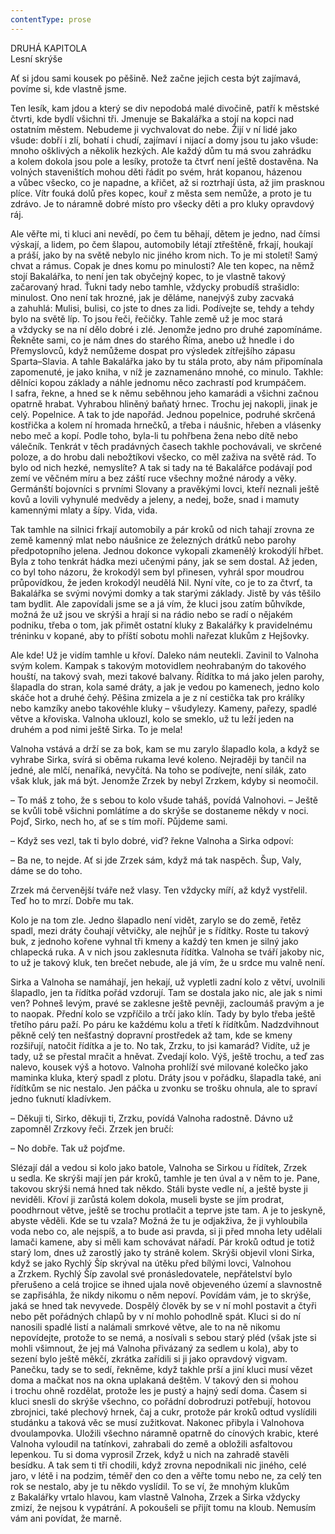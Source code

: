 ```yaml
---
contentType: prose
---
```


DRUHÁ KAPITOLA  
Lesní skrýše

  

Ať si jdou sami kousek po pěšině. Než začne jejich cesta být zajímavá, povíme si, kde vlastně jsme.

Ten lesík, kam jdou a který se div nepodobá malé divočině, patří k městské čtvrti, kde bydlí všichni tři. Jmenuje se Bakalářka a stojí na kopci nad ostatním městem. Nebudeme ji vychvalovat do nebe. Žijí v ní lidé jako všude: dobří i zlí, bohatí i chudí, zajímaví i nijací a domy jsou tu jako všude: mnoho ošklivých a několik hezkých. Ale každý dům tu má svou zahrádku a kolem dokola jsou pole a lesíky, protože ta čtvrť není ještě dostavěna. Na volných staveništích mohou děti řádit po svém, hrát kopanou, házenou a vůbec všecko, co je napadne, a křičet, až si roztrhají ústa, až jim prasknou plíce. Vítr fouká dolů přes kopec, kouř z města sem nemůže, a proto je tu zdrávo. Je to náramně dobré místo pro všecky děti a pro kluky opravdový ráj.

Ale věřte mi, ti kluci ani nevědí, po čem tu běhají, dětem je jedno, nad čímsi výskají, a lidem, po čem šlapou, automobily létají ztřeštěně, frkají, houkají a práší, jako by na světě nebylo nic jiného krom nich. To je mi století! Samý chvat a rámus. Copak je dnes komu po minulosti? Ale ten kopec, na němž stojí Bakalářka, to není jen tak obyčejný kopec, to je vlastně takový začarovaný hrad. Ťukni tady nebo tamhle, vždycky probudíš strašidlo: minulost. Ono není tak hrozné, jak je děláme, nanejvýš zuby zacvaká a zahuhlá: Mulisi, bulisi, co jste to dnes za lidi. Podívejte se, tehdy a tehdy bylo na světě líp. To jsou řeči, řečičky. Tahle země už je moc stará a vždycky se na ní dělo dobré i zlé. Jenomže jedno pro druhé zapomínáme. Řekněte sami, co je nám dnes do starého Říma, anebo už hnedle i do Přemyslovců, když nemůžeme dospat pro výsledek zítřejšího zápasu Sparta–Slavia. A tahle Bakalářka jako by tu stála proto, aby nám připomínala zapomenuté, je jako kniha, v níž je zaznamenáno mnohé, co minulo. Takhle: dělníci kopou základy a náhle jednomu něco zachrastí pod krumpáčem. I safra, řekne, a hned se k němu seběhnou jeho kamarádi a všichni začnou opatrně hrabat. Vyhrabou hliněný baňatý hrnec. Trochu jej nakopli, jinak je celý. Popelnice. A tak to jde napořád. Jednou popelnice, podruhé skrčená kostřička a kolem ní hromada hrnečků, a třeba i náušnic, hřeben a vlásenky nebo meč a kopí. Podle toho, byla-li tu pohřbena žena nebo dítě nebo válečník. Tenkrát v těch pradávných časech takhle pochovávali, ve skrčené poloze, a do hrobu dali nebožtíkovi všecko, co měl zaživa na světě rád. To bylo od nich hezké, nemyslíte? A tak si tady na té Bakalářce podávají pod zemí ve věčném míru a bez záští ruce všechny možné národy a věky. Germánští bojovníci s prvními Slovany a pravěkými lovci, kteří neznali ještě kovů a lovili vyhynulé medvědy a jeleny, a nedej, bože, snad i mamuty kamennými mlaty a šípy. Vida, vida.

Tak tamhle na silnici frkají automobily a pár kroků od nich tahají zrovna ze země kamenný mlat nebo náušnice ze železných drátků nebo parohy předpotopního jelena. Jednou dokonce vykopali zkamenělý krokodýlí hřbet. Byla z toho tenkrát hádka mezi učenými pány, jak se sem dostal. Až jeden, co byl toho názoru, že krokodýl sem byl přinesen, vyhrál spor moudrou průpovídkou, že jeden krokodýl neudělá Nil. Nyní víte, co je to za čtvrť, ta Bakalářka se svými novými domky a tak starými základy. Jistě by vás těšilo tam bydlit. Ale zapovídali jsme se a já vím, že kluci jsou zatím bůhvíkde, možná že už jsou ve skrýši a hrají si na rádio nebo se radí o nějakém podniku, třeba o tom, jak přimět ostatní kluky z Bakalářky k pravidelnému tréninku v kopané, aby to příští sobotu mohli nařezat klukům z Hejšovky.

Ale kde! Už je vidím tamhle u křoví. Daleko nám neutekli. Zavinil to Valnoha svým kolem. Kampak s takovým motovidlem neohrabaným do takového houští, na takový svah, mezi takové balvany. Řídítka to má jako jelen parohy, šlapadla do stran, kola samé dráty, a jak je vedou po kamenech, jedno kolo skáče hot a druhé čehý. Pěšina zmizela a je z ní cestička tak pro králíky nebo kamzíky anebo takovéhle kluky – všudylezy. Kameny, pařezy, spadlé větve a křoviska. Valnoha uklouzl, kolo se smeklo, už tu leží jeden na druhém a pod nimi ještě Sirka. To je mela!

Valnoha vstává a drží se za bok, kam se mu zarylo šlapadlo kola, a když se vyhrabe Sirka, svírá si oběma rukama levé koleno. Nejraději by tančil na jedné, ale mlčí, nenaříká, nevyčítá. Na toho se podívejte, není silák, zato však kluk, jak má být. Jenomže Zrzek by nebyl Zrzkem, kdyby si neomočil.

– To máš z toho, že s sebou to kolo všude taháš, povídá Valnohovi. – Ještě se kvůli tobě všichni pomlátíme a do skrýše se dostaneme někdy v noci. Pojď, Sirko, nech ho, ať se s tím moří. Půjdeme sami.

– Když ses vezl, tak ti bylo dobré, viď? řekne Valnoha a Sirka odpoví:

– Ba ne, to nejde. Ať si jde Zrzek sám, když má tak naspěch. Šup, Valy, dáme se do toho.

Zrzek má červenější tváře než vlasy. Ten vždycky míří, až když vystřelil. Teď ho to mrzí. Dobře mu tak.

Kolo je na tom zle. Jedno šlapadlo není vidět, zarylo se do země, řetěz spadl, mezi dráty čouhají větvičky, ale nejhůř je s řídítky. Roste tu takový buk, z jednoho kořene vyhnal tři kmeny a každý ten kmen je silný jako chlapecká ruka. A v nich jsou zaklesnuta řídítka. Valnoha se tváří jakoby nic, to už je takový kluk, ten brečet nebude, ale já vím, že u srdce mu valně není.

Sirka a Valnoha se namáhají, jen hekají, už vypletli zadní kolo z větví, uvolnili šlapadlo, jen ta řídítka pořád vzdorují. Tam se dostala jako nic, ale jak s nimi ven? Pohneš levým, pravé se zaklesne ještě pevněji, zacloumáš pravým a je to naopak. Přední kolo se vzpříčilo a trčí jako klín. Tady by bylo třeba ještě třetího páru paží. Po páru ke každému kolu a třetí k řídítkům. Nadzdvihnout pěkně celý ten nešťastný dopravní prostředek až tam, kde se kmeny rozšiřují, natočit řídítka a je to. No tak, Zrzku, to jsi kamarád? Vidíte, už je tady, už se přestal mračit a hněvat. Zvedají kolo. Výš, ještě trochu, a teď zas nalevo, kousek výš a hotovo. Valnoha prohlíží své milované kolečko jako maminka kluka, který spadl z plotu. Dráty jsou v pořádku, šlapadla také, ani řídítkům se nic nestalo. Jen páčka u zvonku se trošku ohnula, ale to spraví jedno ťuknutí kladívkem.

– Děkuji ti, Sirko, děkuji ti, Zrzku, povídá Valnoha radostně. Dávno už zapomněl Zrzkovy řeči. Zrzek jen bručí:

– No dobře. Tak už pojďme.

Slézají dál a vedou si kolo jako batole, Valnoha se Sirkou u řídítek, Zrzek u sedla. Ke skrýši mají jen pár kroků, tamhle je ten úval a v něm to je. Pane, takovou skrýši nemá hned tak někdo. Stáli byste vedle ní, a ještě byste ji neviděli. Křoví ji zarůstá kolem dokola, museli byste se jím prodrat, poodhrnout větve, ještě se trochu protlačit a teprve jste tam. A je to jeskyně, abyste věděli. Kde se tu vzala? Možná že tu je odjakživa, že ji vyhloubila voda nebo co, ale nejspíš, a to bude asi pravda, si ji před mnoha lety udělali lamači kamene, aby si měli kam schovávat nářadí. Pár kroků odtud je totiž starý lom, dnes už zarostlý jako ty stráně kolem. Skrýši objevil vloni Sirka, když se jako Rychlý Šíp skrýval na útěku před bílými lovci, Valnohou a Zrzkem. Rychlý Šíp zavolal své pronásledovatele, nepřátelství bylo přerušeno a celá trojice se ihned ujala nově objeveného území a slavnostně se zapřisáhla, že nikdy nikomu o něm nepoví. Povídám vám, je to skrýše, jaká se hned tak nevyvede. Dospělý člověk by se v ní mohl postavit a čtyři nebo pět pořádných chlapů by v ní mohlo pohodlně spát. Kluci si do ní nanosili spadlé listí a nalámali smrkové větve, ale to na ně nikomu nepovídejte, protože to se nemá, a nosívali s sebou starý pléd (však jste si mohli všimnout, že jej má Valnoha přivázaný za sedlem u kola), aby to sezení bylo ještě měkčí, zkrátka zařídili si ji jako opravdový vigvam. Panečku, tady se to sedí, řekněme, když takhle prší a jiní kluci musí vězet doma a mačkat nos na okna uplakaná deštěm. V takový den si mohou i trochu ohně rozdělat, protože les je pustý a hajný sedí doma. Časem si kluci snesli do skrýše všechno, co pořádní dobrodruzi potřebují, hotovou zbrojnici, také plechový hrnek, čaj a cukr, protože pár kroků odtud vyslídili studánku a taková věc se musí zužitkovat. Nakonec přibyla i Valnohova dvoulampovka. Uložili všechno náramně opatrně do cínových krabic, které Valnoha vyloudil na tatínkovi, zahrabali do země a obložili asfaltovou lepenkou. Tu si doma vyprosil Zrzek, když u nich na zahradě stavěli besídku. A tak sem ti tři chodili, když zrovna nepodnikali nic jiného, celé jaro, v létě i na podzim, téměř den co den a věřte tomu nebo ne, za celý ten rok se nestalo, aby je tu někdo vyslídil. To se ví, že mnohým klukům z Bakalářky vrtalo hlavou, kam vlastně Valnoha, Zrzek a Sirka vždycky zmizí, že nejsou k vypátrání. A pokoušeli se přijít tomu na kloub. Nemusím vám ani povídat, že marně.
